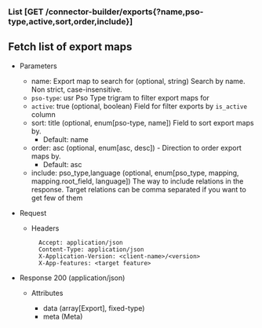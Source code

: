 ### List [GET /connector-builder/exports{?name,pso-type,active,sort,order,include}]

## Fetch list of export maps

+ Parameters
    + name: Export map to search for (optional, string) 
        Search by name. Non strict, case-insensitive.
    + `pso-type`: usr
        Pso Type trigram to filter export maps for
    + `active`: true (optional, boolean)
        Field for filter exports by `is_active` column
    + sort: title (optional, enum[pso-type, name])
        Field to sort export maps by. 
        + Default: name
    + order: asc (optional, enum[asc, desc]) - Direction to order export maps by.
        + Default: asc
    + include: pso_type,language (optional, enum[pso_type, mapping, mapping.root_field, language])
        The way to include relations in the response. Target relations can be comma separated if you want to get few of them

+ Request
    + Headers

            Accept: application/json
            Content-Type: application/json
            X-Application-Version: <client-name>/<version>
            X-App-features: <target feature>

+ Response 200 (application/json)

    + Attributes

        + data (array[Export], fixed-type)
        + meta (Meta)

<!-- include(../error_responses.md) -->
